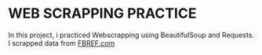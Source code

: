 # WEB SCRAPPING PRACTICE

In this project, i practiced Webscrapping using BeautifulSoup and Requests. I scrapped data from [FBREF.com](https://fbref.com/en/comps/9/Premier-League-Stats)
